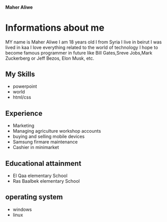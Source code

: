 #### Maher Aliwe

# Informations about me
MY name is Maher Aliwe I am 18 years old I from Syria I live in beirut I was lived in kaa
I love everything related to the world of technology I hope to become famous programmer in future
like Bill Gates,Sreve Jobs,Mark Zuckerberg or Jeff Bezos, Elon Musk, etc.

## My Skills 

- powerpoint
- world
- html/css 

## Experience 

- Marketing
- Managing agriculture workshop accounts
- buying and selling mobile devices
- Samsung firmare maintenance
- Cashier in minimarket

## Educational attainment

- El Qaa elementary School
- Ras Baalbek elementary School


## operating system 

- windows
- linux
